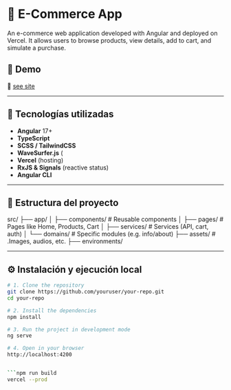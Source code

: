 # 🛒 E-Commerce App

An e-commerce web application developed with Angular and deployed on Vercel. It allows users to browse products, view details, add to cart, and simulate a purchase.

## 🚀 Demo

🔗 [see site]([https://tusitio.vercel.app](https://store-roan-phi.vercel.app/))

---

## 🧰 Tecnologías utilizadas

- **Angular** 17+
- **TypeScript**
- **SCSS / TailwindCSS** 
- **WaveSurfer.js** (
- **Vercel** (hosting)
- **RxJS & Signals** (reactive status)
- **Angular CLI**

---

## 📁 Estructura del proyecto

src/
├── app/
│ ├── components/ # Reusable components
│ ├── pages/ # Pages like Home, Products, Cart
│ ├── services/ # Services (API, cart, auth)
│ └── domains/ # Specific modules (e.g. info/about)
├── assets/ # .Images, audios, etc.
├── environments/ 


---

## ⚙️ Instalación y ejecución local

```bash
# 1. Clone the repository
git clone https://github.com/youruser/your-repo.git
cd your-repo

# 2. Install the dependencies
npm install

# 3. Run the project in development mode
ng serve

# 4. Open in your browser
http://localhost:4200


```npm run build
vercel --prod
